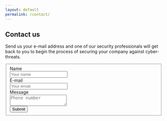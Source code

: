 ```yaml
---
layout: default
permalink: /contact/
---
```


## Contact us

Send us your e-mail address and one of our security professionals will
get back to you to begin the process of securing your company against 
cyber-threats.
<div class="row py-4">
    <div class="col-md-12">
    <div class="well well-sm">
        <form class="form-horizontal" id="formaction" method="post">
        <fieldset>
        <!-- Name input-->
        <div class="form-group">
            <label class="col-md-3 control-label" for="name">Name</label>
            <div class="col-md-9">
            <input id="name" name="name" type="text" placeholder="Your name" class="form-control">
            </div>
        </div>
        <!-- Email input-->
        <div class="form-group">
            <label class="col-md-3 control-label" for="email">E-mail</label>
            <div class="col-md-9">
            <input id="email" name="_replyto" type="text" placeholder="Your email" class="form-control">
            </div>
						<input type="text" name="_gotcha" style="display:none" />
						<input type="hidden" name="_next" value="/thanks/" />
        </div>
				<div class="form-group">
					<label class="col-md-3 control-label" for="message">Message</label>
					<div class="col-md-9">
					<textarea name="message" placeholder="Phone number" class="form-control"></textarea>
					</div>
				</div>
        <!-- Form actions -->
        <div class="form-group">
            <div class="col-md-12">
            <button type="submit" class="btn btn-primary">Submit</button>
            </div>
        </div>
        </fieldset>
        </form>
				<script>
					var contactForm = document.getElementById('formaction');
					contactForm.setAttribute('action', 'https://formspree.io/f/' + 'info' + '@' + 'salientsecurity' + '.' + 'ca');
				</script>
    </div>
    </div>
</div>
